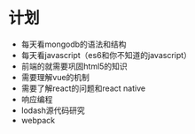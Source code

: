 # 计划

* 每天看mongodb的语法和结构
* 每天看javascript（es6和你不知道的javascript）
* 前端的就需要巩固html5的知识
* 需要理解vue的机制
* 需要了解react的问题和react native
* 响应编程
* lodash源代码研究
* webpack 